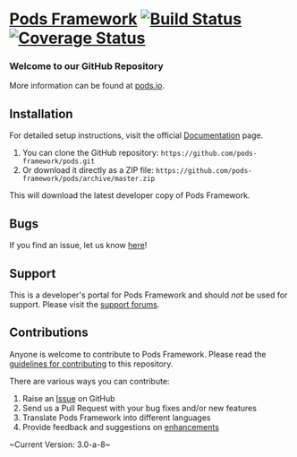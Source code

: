 # [Pods Framework](http://pods.io) [![Build Status](https://secure.travis-ci.org/pods-framework/pods.png?branch=3.0-unstable)](http://travis-ci.org/pods-framework/pods) [![Coverage Status](https://coveralls.io/repos/pods-framework/pods/badge.png)](https://coveralls.io/r/pods-framework/pods) #

### Welcome to our GitHub Repository

More information can be found at [pods.io](http://pods.io/).

## Installation ##

For detailed setup instructions, visit the official [Documentation](http://pods.io/docs/) page.

1. You can clone the GitHub repository: `https://github.com/pods-framework/pods.git`
2. Or download it directly as a ZIP file: `https://github.com/pods-framework/pods/archive/master.zip`

This will download the latest developer copy of Pods Framework.

## Bugs ##
If you find an issue, let us know [here](https://github.com/pods-framework/pods/issues?state=open)!

## Support ##
This is a developer's portal for Pods Framework and should _not_ be used for support. Please visit the [support forums](https://pods.io/forums/).

## Contributions ##
Anyone is welcome to contribute to Pods Framework. Please read the [guidelines for contributing](https://github.com/pods-framework/pods/blob/master/CONTRIBUTING.md) to this repository.

There are various ways you can contribute:

1. Raise an [Issue](https://github.com/pods-framework/pods/issues) on GitHub
2. Send us a Pull Request with your bug fixes and/or new features
3. Translate Pods Framework into different languages
4. Provide feedback and suggestions on [enhancements](https://github.com/pods-framework/pods/issues?direction=desc&labels=Enhancement&page=1&sort=created&state=open)

~Current Version: 3.0-a-8~